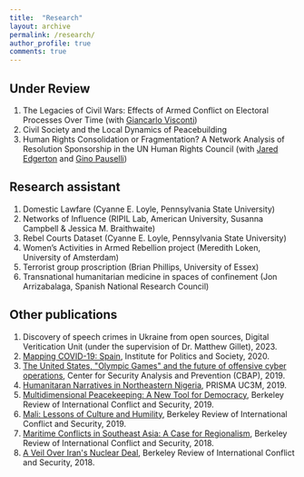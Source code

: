 ```yaml
---
title:  "Research"
layout: archive
permalink: /research/
author_profile: true
comments: true
---
```

## Under Review
1. The Legacies of Civil Wars: Effects of Armed Conflict on Electoral Processes Over Time (with [Giancarlo Visconti](https://www.giancarlovisconti.com/))
2. Civil Society and the Local Dynamics of Peacebuilding
3. Human Rights Consolidation or Fragmentation? A Network Analysis of Resolution Sponsorship in the UN Human Rights Council (with [Jared Edgerton](https://jaredfedgerton.net/) and [Gino Pauselli](http://ginopauselli.com/))

## Research assistant
1. Domestic Lawfare (Cyanne E. Loyle, Pennsylvania State University)
2. Networks of Influence (RIPIL Lab, American University, Susanna Campbell & Jessica M. Braithwaite)
3. Rebel Courts Dataset (Cyanne E. Loyle, Pennsylvania State University)
4. Women’s Activities in Armed Rebellion project (Meredith Loken, University of Amsterdam)
5. Terrorist group proscription (Brian Phillips, University of Essex)
6. Transnational humanitarian medicine in spaces of confinement (Jon Arrizabalaga, Spanish National Research Council)

## Other publications
1. Discovery of speech crimes in Ukraine from open sources, Digital Veritication Unit (under the supervision of Dr. Matthew Gillet), 2023.
2. [Mapping COVID-19: Spain](https://www.politikaspolecnost.cz/en/spain/), Institute for Politics and Society, 2020.
3. [The United States, "Olympic Games" and the future of offensive cyber operations](https://cbap.cz/archiv/4305), Center for Security Analysis and Prevention (CBAP), 2019.
4. [Humanitaran Narratives in Northeastern Nigeria](https://somosprismauc3m.wordpress.com/2019/12/01/narrativas-humanitarias-en-el-noreste-de-nigeria/), PRISMA UC3M, 2019.
5. [Multidimensional Peacekeeping: A New Tool for Democracy](https://www.ocf.berkeley.edu/~rics/multidimensional-peacekeeping-a-new-tool-for-democracy/), Berkeley Review of International Conflict and Security, 2019.
6. [Mali: Lessons of Culture and Humility](https://www.ocf.berkeley.edu/~rics/mali-lessons-of-culture-and-humility/), Berkeley Review of International Conflict and Security, 2019.
7. [Maritime Conflicts in Southeast Asia: A Case for Regionalism](https://www.ocf.berkeley.edu/~rics/maritime-conflicts-in-southeast-asia-a-case-for-regionalism/), Berkeley Review of International Conflict and Security, 2018.
8. [A Veil Over Iran's Nuclear Deal](https://www.ocf.berkeley.edu/~rics/a-veil-over-irans-nuclear-deal/), Berkeley Review of International Conflict and Security, 2018.
